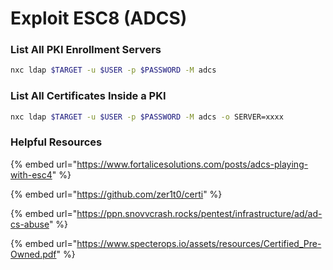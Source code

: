 # Exploit ESC8 (ADCS)

### List All PKI Enrollment Servers

```bash
nxc ldap $TARGET -u $USER -p $PASSWORD -M adcs
```

### List All Certificates Inside a PKI

```bash
nxc ldap $TARGET -u $USER -p $PASSWORD -M adcs -o SERVER=xxxx
```

### Helpful Resources

{% embed url="https://www.fortalicesolutions.com/posts/adcs-playing-with-esc4" %}

{% embed url="https://github.com/zer1t0/certi" %}

{% embed url="https://ppn.snovvcrash.rocks/pentest/infrastructure/ad/ad-cs-abuse" %}

{% embed url="https://www.specterops.io/assets/resources/Certified_Pre-Owned.pdf" %}
